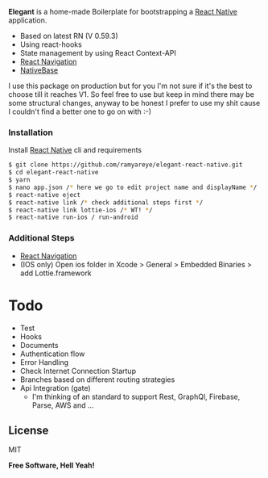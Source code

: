 **Elegant** is a home-made Boilerplate for bootstrapping a [React Native] application.

  - Based on latest RN (V 0.59.3)
  - Using react-hooks
  - State management by using React Context-API
  - [React Navigation]
  - [NativeBase]

I use this package on production but for you I'm not sure if it's the best to choose till it reaches V1. So feel free to use but keep in mind there may be some structural changes, anyway to be honest I prefer to use my shit cause I couldn't find a better one to go on with :-)

### Installation

Install [React Native] cli and requirements

```sh
$ git clone https://github.com/ramyareye/elegant-react-native.git
$ cd elegant-react-native
$ yarn
$ nano app.json /* here we go to edit project name and displayName */
$ react-native eject
$ react-native link /* check additional steps first */
$ react-native link lottie-ios /* WT! */
$ react-native run-ios / run-android
```

### Additional Steps
  - [React Navigation]
  - (IOS only) Open ios folder in Xcode > General > Embedded Binaries > add Lottie.framework

# Todo

  - Test
  - Hooks
  - Documents  
  - Authentication flow
  - Error Handling
  - Check Internet Connection Startup
  - Branches based on different routing strategies
  - Api Integration (gate)
    - I'm thinking of an standard to support Rest, GraphQl, Firebase, Parse, AWS and ...  

License
----

MIT


**Free Software, Hell Yeah!**

   [React Native]: <https://facebook.github.io/react-native/docs/getting-started>
   [React Navigation]: <https://reactnavigation.org/>
   [NativeBase]: <https://github.com/GeekyAnts/NativeBase>
   [todo]: <https://github.com/marudy/react-native-responsive-screen>
   [todo]: <https://github.com/rgommezz/react-native-offline>
   [todo]: <https://medium.com/@abhisheknalwaya/react-native-deep-linking-for-ios-and-android-d33abfba7ef3>
   [improvement]: <https://github.com/onoufriosm/redux-setup-guide>
   [todo]: <# Elegant React Native>
